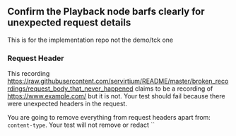 ## Confirm the Playback node barfs clearly for unexpected request details

This is for the implementation repo not the demo/tck one

### Request Header

This recording https://raw.githubusercontent.com/servirtium/README/master/broken_recordings/request_body_that_never_happened 
claims to be a recording of https://www.example.com/ but it is not.  Your test should fail because there were unexpected headers in the request.

You are going to remove everything from request headers apart from: `content-type`. Your test will not remove or redact ``


